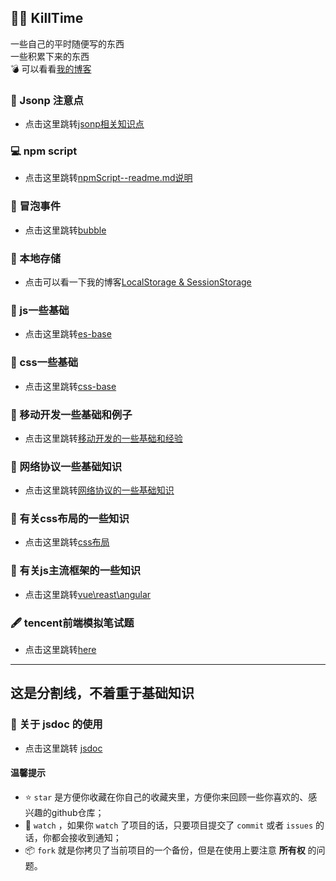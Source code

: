 ## 🙋‍♂️ KillTime
一些自己的平时随便写的东西
<br>
一些积累下来的东西
<br>
💣 可以看看[我的博客](http://www.wusiqing.com)


### 📝 Jsonp 注意点
- 点击这里跳转[jsonp相关知识点](./JSONP/README.md)

### 💻 npm script 
- 点击这里跳转[npmScript--readme.md说明](./npmScript/README.md)

### 📝 冒泡事件
- 点击这里跳转[bubble](./bubble/readme.md)

### 📝 本地存储
- 点击可以看一下我的博客[LocalStorage & SessionStorage](http://wusiqing.com/?p=362)

### 📝 js一些基础
- 点击这里跳转[es-base](./es-base/readme.md)

### 📝 css一些基础
- 点击这里跳转[css-base](./css-base/readme.md)

### 📝 移动开发一些基础和例子
- 点击这里跳转[移动开发的一些基础和经验](./mobile/readme.md)

### 📝 网络协议一些基础知识
- 点击这里跳转[网络协议的一些基础知识](./web-basic/readme.md)

### 📝 有关css布局的一些知识
- 点击这里跳转[css布局](./sides/readme.md)

### 📝 有关js主流框架的一些知识
- 点击这里跳转[vue\reast\angular](./font-end-ifarem/readme.md)

### 🖋 tencent前端模拟笔试题
- 点击这里跳转[here](./moni-tencent/readme.md)


--------------

## 这是分割线，不着重于基础知识

### 🍴 关于 jsdoc 的使用
- 点击这里跳转 [jsdoc](./jsdoc/readme.md)



#### 温馨提示
- ⭐️ `star` 是方便你收藏在你自己的收藏夹里，方便你来回顾一些你喜欢的、感兴趣的github仓库；
- 👀 `watch` ，如果你 `watch` 了项目的话，只要项目提交了 `commit` 或者 `issues` 的话，你都会接收到通知；
- 📦 `fork` 就是你拷贝了当前项目的一个备份，但是在使用上要注意 **所有权** 的问题。
